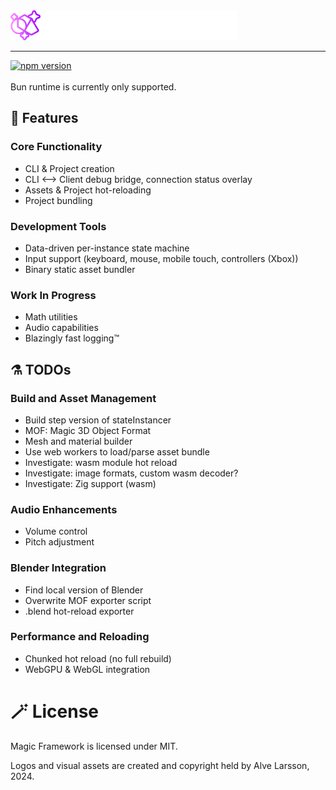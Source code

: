 <img src="./assets/mf_logo.svg" height="48px" alt="Magic Framework Logo">
<hr>
<a href="https://www.npmjs.com/package/magic-framework">
  <img src="https://img.shields.io/npm/v/magic-framework.svg" alt="npm version">
</a>
<br><br>
Bun runtime is currently only supported.

## 🔮 Features
### Core Functionality
- CLI & Project creation
- CLI <--> Client debug bridge, connection status overlay
- Assets & Project hot-reloading
- Project bundling

### Development Tools
- Data-driven per-instance state machine
- Input support (keyboard, mouse, mobile touch, controllers (Xbox))
- Binary static asset bundler

### Work In Progress
- Math utilities
- Audio capabilities
- Blazingly fast logging™

## ⚗️ TODOs
### Build and Asset Management
- Build step version of stateInstancer
- MOF: Magic 3D Object Format
- Mesh and material builder
- Use web workers to load/parse asset bundle
- Investigate: wasm module hot reload
- Investigate: image formats, custom wasm decoder?
- Investigate: Zig support (wasm)

### Audio Enhancements
- Volume control
- Pitch adjustment

### Blender Integration
- Find local version of Blender
- Overwrite MOF exporter script
- .blend hot-reload exporter

### Performance and Reloading
- Chunked hot reload (no full rebuild)
- WebGPU & WebGL integration

# 🪄 License
Magic Framework is licensed under MIT.

Logos and visual assets are created and copyright held by Alve Larsson, 2024.
